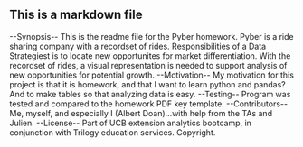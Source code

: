 ## This is a markdown file

--Synopsis--
This is the readme file for the Pyber homework.  Pyber is a ride sharing company with a recordset of rides.  Responsibilities of a Data Strategiest
is to locate new opportunites for market differentiation.  With the recordset of rides, a visual representation is needed to support analysis 
of new opportunities for potential growth.
--Motivation--
My motivation for this project is that it is homework, and that I want to learn python and pandas?  And to make tables so that analyzing data is easy.
--Testing--
Program was tested and compared to the homework PDF key template.
--Contributors--
Me, myself, and especially I (Albert Doan)...with help from the TAs and Julien.
--License--
Part of UCB extension analytics bootcamp, in conjunction with Trilogy education services.  Copyright.

